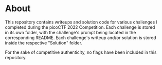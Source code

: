 # **About**

This repository contains writeups and solution code for various challenges I completed during the picoCTF 2022 Competition. Each challenge is stored in its own folder, with the challenge's prompt being located in the corresponding README. Each challenge's writeup and/or solution is stored inside the respective "Solution" folder.

For the sake of competitive authenticity, no flags have been included in this repository.